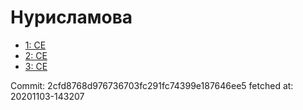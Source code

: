 # Нурисламова
- [1: CE](1.md)
- [2: CE](2.md)
- [3: CE](3.md)

Commit: 2cfd8768d976736703fc291fc74399e187646ee5
 fetched at: 20201103-143207
